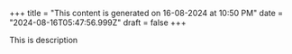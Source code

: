 +++
title = "This content is generated on 16-08-2024 at 10:50 PM"
date = "2024-08-16T05:47:56.999Z"
draft = false
+++

  This is description
        